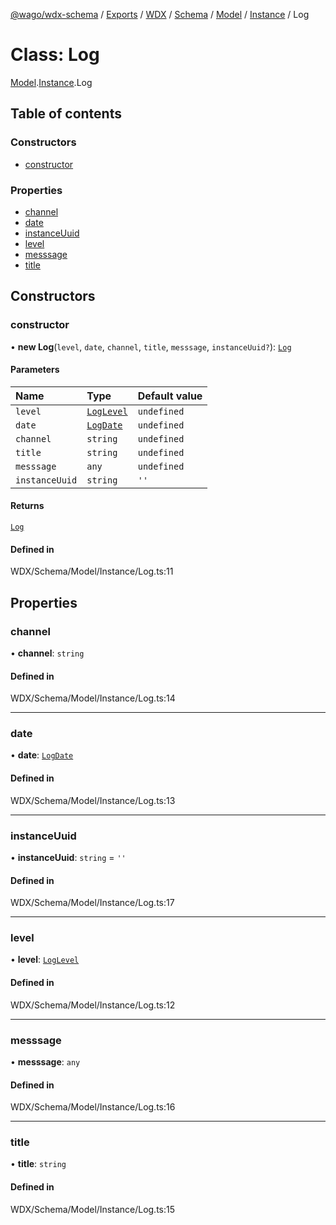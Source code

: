 [@wago/wdx-schema](../README.md) / [Exports](../modules.md) / [WDX](../modules/WDX.md) / [Schema](../modules/WDX.Schema.md) / [Model](../modules/WDX.Schema.Model.md) / [Instance](../modules/WDX.Schema.Model.Instance.md) / Log

# Class: Log

[Model](../modules/WDX.Schema.Model.md).[Instance](../modules/WDX.Schema.Model.Instance.md).Log

## Table of contents

### Constructors

- [constructor](WDX.Schema.Model.Instance.Log.md#constructor)

### Properties

- [channel](WDX.Schema.Model.Instance.Log.md#channel)
- [date](WDX.Schema.Model.Instance.Log.md#date)
- [instanceUuid](WDX.Schema.Model.Instance.Log.md#instanceuuid)
- [level](WDX.Schema.Model.Instance.Log.md#level)
- [messsage](WDX.Schema.Model.Instance.Log.md#messsage)
- [title](WDX.Schema.Model.Instance.Log.md#title)

## Constructors

### constructor

• **new Log**(`level`, `date`, `channel`, `title`, `messsage`, `instanceUuid?`): [`Log`](WDX.Schema.Model.Instance.Log.md)

#### Parameters

| Name | Type | Default value |
| :------ | :------ | :------ |
| `level` | [`LogLevel`](../enums/WDX.Schema.Model.Instance.LogLevel.md) | `undefined` |
| `date` | [`LogDate`](WDX.Schema.Model.Instance.LogDate.md) | `undefined` |
| `channel` | `string` | `undefined` |
| `title` | `string` | `undefined` |
| `messsage` | `any` | `undefined` |
| `instanceUuid` | `string` | `''` |

#### Returns

[`Log`](WDX.Schema.Model.Instance.Log.md)

#### Defined in

WDX/Schema/Model/Instance/Log.ts:11

## Properties

### channel

• **channel**: `string`

#### Defined in

WDX/Schema/Model/Instance/Log.ts:14

___

### date

• **date**: [`LogDate`](WDX.Schema.Model.Instance.LogDate.md)

#### Defined in

WDX/Schema/Model/Instance/Log.ts:13

___

### instanceUuid

• **instanceUuid**: `string` = `''`

#### Defined in

WDX/Schema/Model/Instance/Log.ts:17

___

### level

• **level**: [`LogLevel`](../enums/WDX.Schema.Model.Instance.LogLevel.md)

#### Defined in

WDX/Schema/Model/Instance/Log.ts:12

___

### messsage

• **messsage**: `any`

#### Defined in

WDX/Schema/Model/Instance/Log.ts:16

___

### title

• **title**: `string`

#### Defined in

WDX/Schema/Model/Instance/Log.ts:15
